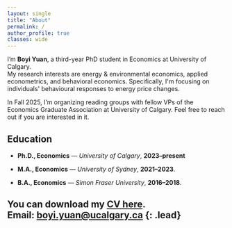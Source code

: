 ```yaml
---
layout: single
title: "About"
permalink: /
author_profile: true
classes: wide
---
```


I’m **Boyi Yuan**, a third-year PhD student in Economics at University of Calgary.  
My research interests are energy & environmental economics, applied econometrics, and behavioral economics. Specifically, I'm focusing on individuals' behavioural responses to energy price changes. 

In Fall 2025, I’m organizing reading groups with fellow VPs of the Economics Graduate Association at University of Calgary. Feel free to reach out if you are interested in it.

## Education

- **Ph.D., Economics** — *University of Calgary*, **2023–present**  


- **M.A., Economics** — *University of Sydney*, **2021–2023**. 

- **B.A., Economics** — *Simon Fraser University*, **2016–2018**. 


You can download my **[CV here](/files/Boyi_Yuan_CV.pdf)**.  
Email: [boyi.yuan@ucalgary.ca](mailto:boyi.yuan@ucalgary.ca)
{: .lead}
---


